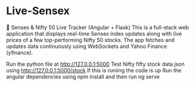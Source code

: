 # Live-Sensex
🏦 Sensex &amp; Nifty 50 Live Tracker (Angular + Flask) This is a full-stack web application that displays real-time Sensex index updates along with live prices of a few top-performing Nifty 50 stocks. The app fetches and updates data continuously using WebSockets and Yahoo Finance (yfinance).

Run the python file at http://127.0.0.1:5000
Test Nifty fifty stock data json using http://127.0.0.1:5000/stock 
If this is runiing the code is up 
Run the angular dependencies using npm install and then run ng serve
